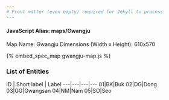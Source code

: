```yaml
---
# Front matter (even empty) required for Jekyll to process
---
```


#### JavaScript Alias: maps/Gwangju

Map Name: Gwangju
Dimensions (Width x Height): 610x570



{% embed_spec_map gwangju-map.js %}

### List of Entities

ID | Short label | Label
---|---|---|---
01|BK|Buk
02|DG|Dong
03|GG|Gwangsan
04|NM|Nam
05|SO|Seo